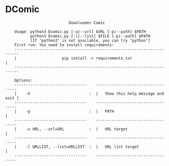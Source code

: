 # DComic

                                Downloader Comic
                                
        Usage: python3 Dcomic.py [-u|--url] $URL [-p|--path] $PATH
               python3 Dcomic.py [-l|--list] $FILE [-p|--path] $PATH
               [If "python3" is not available, you can try "python"]
        First run: You need to install requirements:
        ------------------------------------------------------------------------
        |                    pip install -r requirements.txt                    |
        ------------------------------------------------------------------------

        Options:
        --------------------------------    -----------------------------------
        |    -h                          :  |   Show this help message and exit |
        --------------------------------    -----------------------------------
        |    -p                          :  |   PATH                            |
        --------------------------------    -----------------------------------
        |    -u URL, --url=URL           :  |   URL target                      |
        --------------------------------    -----------------------------------
        |    -l URLLIST, --list=URLLIST  :  |   URL list target                 |
        --------------------------------    -----------------------------------
